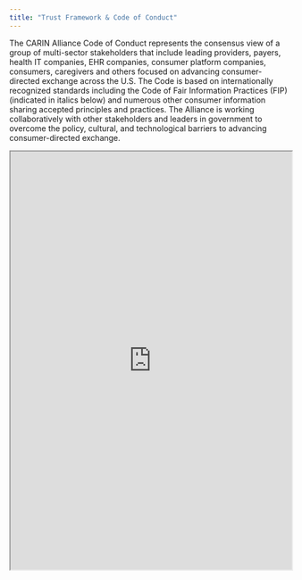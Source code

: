 ```yaml
---
title: "Trust Framework & Code of Conduct"
---
```


The CARIN Alliance Code of Conduct represents the consensus view of a group of multi-sector stakeholders that include leading providers, payers, health IT companies, EHR companies, consumer platform companies, consumers, caregivers and others focused on advancing consumer-directed exchange across the U.S. The Code is based on internationally recognized standards including the Code of Fair Information Practices (FIP) (indicated in italics below) and numerous other consumer information sharing accepted principles and practices. The Alliance is working collaboratively with other stakeholders and leaders in government to overcome the policy, cultural, and technological barriers to advancing consumer-directed exchange.

<iframe height="750" width="100%" src="https://ewelton.github.io/ktest/wiki.html#Trust%20Framework%20&%20Code%20of%20Conduct"></iframe>
